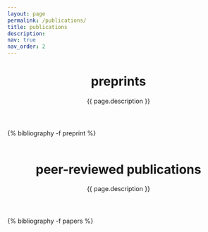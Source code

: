 ```yaml
---
layout: page
permalink: /publications/
title: publications
description: 
nav: true
nav_order: 2
---
```


<div class="publications">
  <header class="post-header">
    <h1 class="post-title">preprints</h1>
    <p class="post-description">{{ page.description }}</p>
  </header>

  <article>
  {% bibliography -f preprint %}
  </article>
  
  </div>


<div class="publications">
  <header class="post-header" style="margin-top:1.5cm;">
    <h1 class="post-title"> peer-reviewed publications</h1>
    <p class="post-description">{{ page.description }}</p>
  </header>

  <article>
  {% bibliography -f papers %}
  </article>
 </div>
